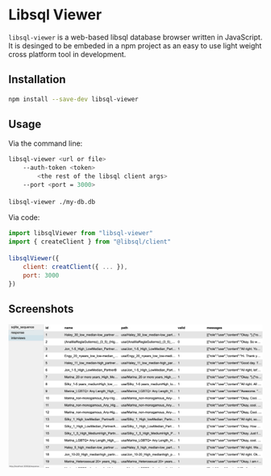 # Libsql Viewer

`libsql-viewer` is a web-based libsql database browser written in JavaScript. It is desinged to be embeded in a npm project as an easy to use light weight cross platform tool in development.

## Installation

```bash
npm install --save-dev libsql-viewer
```

## Usage

Via the command line:
```bash
libsql-viewer <url or file>
    --auth-token <token>
        <the rest of the libsql client args>
    --port <port = 3000>

libsql-viewer ./my-db.db
```

Via code:
```js
import libsqlViewer from "libsql-viewer"
import { createClient } from "@libsql/client"

libsqlViewer({
    client: creatClient({ ... }),
    port: 3000
})
```

## Screenshots

![](screenshots/screenshot.png)